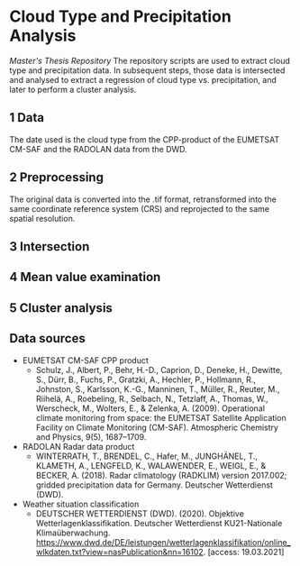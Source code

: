 # Cloud Type and Precipitation Analysis
  *Master's Thesis Repository*
  The repository scripts are used to extract cloud type and precipitation data. In subsequent steps, those data is intersected and analysed to extract a regression of cloud type vs. precipitation, and later to perform a cluster analysis.

## 1 Data
  The date used is the cloud type from the CPP-product of the EUMETSAT CM-SAF and the RADOLAN data from the DWD.

## 2 Preprocessing
  The original data is converted into the .tif format, retransformed into the same coordinate reference system (CRS) and reprojected to the same spatial resolution.

## 3 Intersection

## 4 Mean value examination

## 5 Cluster analysis

## Data sources
- EUMETSAT CM-SAF CPP product
  - Schulz, J., Albert, P., Behr, H.-D., Caprion, D., Deneke, H., Dewitte, S., Dürr, B., Fuchs, P., Gratzki, A., Hechler, P., Hollmann, R., Johnston, S., Karlsson, K.-G., Manninen, T., Müller, R., Reuter, M., Riihelä, A., Roebeling, R., Selbach, N., Tetzlaff, A., Thomas, W., Werscheck, M., Wolters, E., & Zelenka, A. (2009). Operational climate monitoring from space: the EUMETSAT Satellite Application Facility on Climate Monitoring (CM-SAF). Atmospheric Chemistry and Physics, 9(5), 1687–1709.
- RADOLAN Radar data product
  - WINTERRATH, T., BRENDEL, C., Hafer, M., JUNGHÄNEL, T., KLAMETH, A., LENGFELD, K., WALAWENDER, E., WEIGL, E., & BECKER, A. (2018). Radar climatology (RADKLIM) version 2017.002; gridded precipitation data for Germany. Deutscher Wetterdienst (DWD).
- Weather situation classification
  - DEUTSCHER WETTERDIENST (DWD). (2020). Objektive Wetterlagenklassifikation. Deutscher Wetterdienst KU21-Nationale Klimaüberwachung. https://www.dwd.de/DE/leistungen/wetterlagenklassifikation/online_wlkdaten.txt?view=nasPublication&nn=16102. [access: 19.03.2021]
